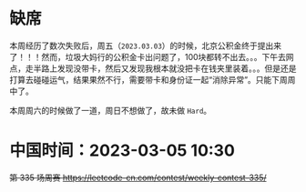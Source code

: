 
# 缺席

本周经历了数次失败后，周五（`2023.03.03`）的时候，北京公积金终于提出来了！！！然而，垃圾大妈行的公积金卡出问题了，100块都转不出去。。。下午去网点，走半路上发现没带卡，然后又发现我根本就没把卡在钱夹里装着。。。但是还是打算去碰碰运气，结果果然不行，需要带卡和身份证一起“消除异常”。只能下周周中了。

本周周六的时候做了一道，周日不想做了，故未做 `Hard`。

# 中国时间：2023-03-05 10:30

~~第 335 场周赛 https://leetcode-cn.com/contest/weekly-contest-335/~~
